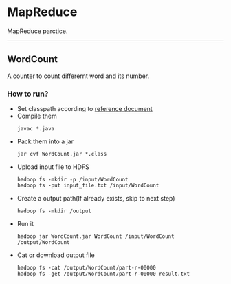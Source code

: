 # MapReduce
MapReduce parctice.

---

## WordCount
A counter to count differernt word and its number.

### How to run?
- Set classpath according to [reference document][1]
- Compile them
  ``` shell
  javac *.java
  ```
- Pack them into a jar
  ``` shell
  jar cvf WordCount.jar *.class
  ```
- Upload input file to HDFS
  ``` shell
  hadoop fs -mkdir -p /input/WordCount
  hadoop fs -put input_file.txt /input/WordCount
  ```
- Create a output path(If already exists, skip to next step)
  ``` shell
  hadoop fs -mkdir /output
  ```
- Run it
  ``` shell
  hadoop jar WordCount.jar WordCount /input/WordCount /output/WordCount
  ```
- Cat or download output file
  ``` shell
  hadoop fs -cat /output/WordCount/part-r-00000
  hadoop fs -get /output/WordCount/part-r-00000 result.txt
  ```


[1]: https://github.com/LittleGreenMouse/HDFSTest/blob/master/Install_hadoop_on_win10.md#set-classpath-for-java-program